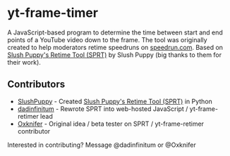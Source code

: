 # yt-frame-timer
A JavaScript-based program to determine the time between start and end points of a YouTube video down to the frame. The tool was originally created to help moderators retime speedruns on [speedrun.com](https://www.speedrun.com). Based on [Slush Puppy's Retime Tool (SPRT)](https://github.com/Slush0Puppy/retime) by Slush Puppy (big thanks to them for their work).

## Contributors
* [SlushPuppy](https://www.speedrun.com/user/SlushPuppy) - Created [Slush Puppy's Retime Tool (SPRT)](https://github.com/Slush0Puppy/retime) in Python
* [dadinfinitum](https://www.speedrun.com/user/dadinfinitum) - Rewrote SPRT into web-hosted JavaScript / yt-frame-retimer lead
* [Oxknifer](https://www.speedrun.com/user/Oxknifer) - Original idea / beta tester on SPRT / yt-frame-retimer contributor

Interested in contributing? Message @dadinfinitum or @Oxknifer
